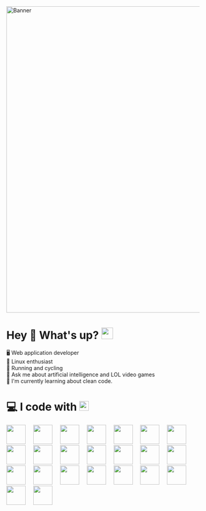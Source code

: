 <img src="https://www.webdesignacademy.co.za/wp-content/uploads/2022/10/javascript-course-gauteng-banner.jpg" alt="Banner" width="800">

# Hey 👋 What's up? <img src="https://media.giphy.com/media/WUlplcMpOCEmTGBtBW/giphy.gif" width="30">
🖥️ Web application developer<br>🐧 Linux enthusiast<br>🚴 Running and cycling<br>💬 Ask me about artificial intelligence and LOL video games<br>🌱 I'm currently learning about clean code.

# 💻 I code with <img src="https://media2.giphy.com/media/QssGEmpkyEOhBCb7e1/giphy.gif?cid=ecf05e47a0n3gi1bfqntqmob8g9aid1oyj2wr3ds3mg700bl&rid=giphy.gif" width ="25">
<div align="left">
          <img src="https://cdn.jsdelivr.net/gh/devicons/devicon@latest/icons/html5/html5-original.svg" height="50" />
          <img width="12" />
          <img src="https://cdn.jsdelivr.net/gh/devicons/devicon@latest/icons/css3/css3-original.svg" height="50" /> 
          <img width="12" />
          <img src="https://cdn.jsdelivr.net/gh/devicons/devicon@latest/icons/bootstrap/bootstrap-original-wordmark.svg" height="50" /> 
          <img width="12" />
          <img src="https://cdn.jsdelivr.net/gh/devicons/devicon@latest/icons/materialui/materialui-original.svg" height="50" /> 
          <img width="12" />
          <img src="https://cdn.jsdelivr.net/gh/devicons/devicon@latest/icons/javascript/javascript-original.svg" height="50" /> 
          <img width="12" />
          <img src="https://cdn.jsdelivr.net/gh/devicons/devicon@latest/icons/typescript/typescript-original.svg" height="50" />
          <img width="12" />
          <img src="https://cdn.jsdelivr.net/gh/devicons/devicon@latest/icons/react/react-original-wordmark.svg" height="50" /> 
          <img width="12" />
          <img src="https://cdn.jsdelivr.net/gh/devicons/devicon@latest/icons/vitejs/vitejs-original.svg" height="50" /> 
          <img width="12" />
          <img src="https://cdn.jsdelivr.net/gh/devicons/devicon@latest/icons/git/git-original-wordmark.svg" height="50" /> 
          <img width="12" />
          <img src="https://cdn.jsdelivr.net/gh/devicons/devicon@latest/icons/github/github-original.svg" height="50" />
          <img width="12" />
          <img src="https://cdn.jsdelivr.net/gh/devicons/devicon@latest/icons/npm/npm-original-wordmark.svg" height="50" /> 
          <img width="12" />
          <img src="https://cdn.jsdelivr.net/gh/devicons/devicon@latest/icons/nodejs/nodejs-original-wordmark.svg" height="50" /> 
          <img width="12" />
          <img src="https://cdn.jsdelivr.net/gh/devicons/devicon@latest/icons/express/express-original.svg" height="50" /> 
          <img width="12" />
          <img src="https://cdn.jsdelivr.net/gh/devicons/devicon@latest/icons/mongodb/mongodb-original-wordmark.svg" height="50" /> 
          <img width="12" />
          <img src="https://cdn.jsdelivr.net/gh/devicons/devicon@latest/icons/postgresql/postgresql-original-wordmark.svg" height="50" /> 
          <img width="12" />
          <img src="https://cdn.jsdelivr.net/gh/devicons/devicon@latest/icons/prisma/prisma-original.svg" height="50" /> 
          <img width="12" />
          <img src="https://cdn.jsdelivr.net/gh/devicons/devicon@latest/icons/firebase/firebase-original.svg" height="50" /> 
          <img width="12" />
          <img src="https://cdn.jsdelivr.net/gh/devicons/devicon@latest/icons/docker/docker-original.svg" height="50" /> 
          <img width="12" />
          <img src="https://cdn.jsdelivr.net/gh/devicons/devicon@latest/icons/netlify/netlify-original.svg" height="50" /> 
          <img width="12" />
          <img src="https://cdn.jsdelivr.net/gh/devicons/devicon@latest/icons/postman/postman-original.svg" height="50" /> 
          <img width="12" />
          <img src="https://cdn.jsdelivr.net/gh/devicons/devicon@latest/icons/vscode/vscode-original.svg" height="50"/> 
          <img width="12" />
          <img src="https://cdn.jsdelivr.net/gh/devicons/devicon@latest/icons/linux/linux-original.svg" height="50" /> 
          <img width="12" />
          <img src="https://cdn.jsdelivr.net/gh/devicons/devicon@latest/icons/debian/debian-plain-wordmark.svg" height="50" />
          <img width="12" />
</div>
          
<!-- Proudly created with GPRM ( https://gprm.itsvg.in ) -->
